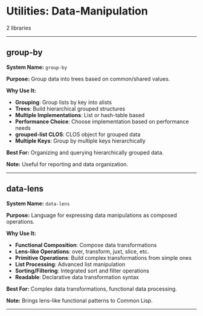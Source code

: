 # Utilities: Data-Manipulation

2 libraries

---

## group-by

**System Name:** `group-by`

**Purpose:** Group data into trees based on common/shared values.

**Why Use It:**
- **Grouping**: Group lists by key into alists
- **Trees**: Build hierarchical grouped structures
- **Multiple Implementations**: List or hash-table based
- **Performance Choice**: Choose implementation based on performance needs
- **grouped-list CLOS**: CLOS object for grouped data
- **Multiple Keys**: Group by multiple keys hierarchically

**Best For:** Organizing and querying hierarchically grouped data.

**Note:** Useful for reporting and data organization.

---


## data-lens

**System Name:** `data-lens`

**Purpose:** Language for expressing data manipulations as composed operations.

**Why Use It:**
- **Functional Composition**: Compose data transformations
- **Lens-like Operations**: over, transform, juxt, slice, etc.
- **Primitive Operations**: Build complex transformations from simple ones
- **List Processing**: Advanced list manipulation
- **Sorting/Filtering**: Integrated sort and filter operations
- **Readable**: Declarative data transformation syntax

**Best For:** Complex data transformations, functional data processing.

**Note:** Brings lens-like functional patterns to Common Lisp.

---


